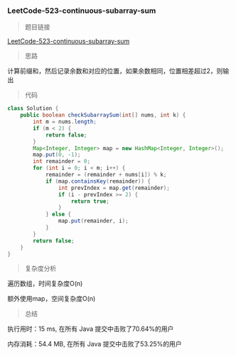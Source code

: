 ### LeetCode-523-continuous-subarray-sum

> 题目链接

[LeetCode-523-continuous-subarray-sum](https://leetcode-cn.com/problems/continuous-subarray-sum/)

> 思路

计算前缀和，然后记录余数和对应的位置，如果余数相同，位置相差超过2，则输出

> 代码

```java
class Solution {
    public boolean checkSubarraySum(int[] nums, int k) {
        int m = nums.length;
        if (m < 2) {
            return false;
        }
        Map<Integer, Integer> map = new HashMap<Integer, Integer>();
        map.put(0, -1);
        int remainder = 0;
        for (int i = 0; i < m; i++) {
            remainder = (remainder + nums[i]) % k;
            if (map.containsKey(remainder)) {
                int prevIndex = map.get(remainder);
                if (i - prevIndex >= 2) {
                    return true;
                }
            } else {
                map.put(remainder, i);
            }
        }
        return false;
    }
}
```

> 复杂度分析

遍历数组，时间复杂度O(n)

额外使用map，空间复杂度O(n)

> 总结

执行用时：15 ms, 在所有 Java 提交中击败了70.64%的用户

内存消耗：54.4 MB, 在所有 Java 提交中击败了53.25%的用户
